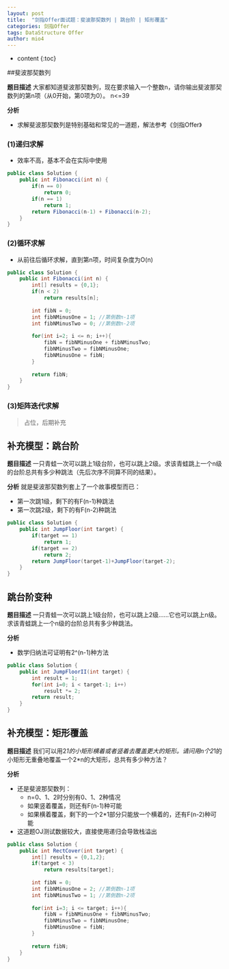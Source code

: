```yaml
---
layout: post
title:  "剑指Offer面试题：斐波那契数列 | 跳台阶 | 矩形覆盖"
categories: 剑指Offer  
tags: DataStructure Offer 
author: mio4
---
```


* content
{:toc}








##斐波那契数列

**题目描述**
大家都知道斐波那契数列，现在要求输入一个整数n，请你输出斐波那契数列的第n项（从0开始，第0项为0）。
n<=39

**分析**

 - 求解斐波那契数列是特别基础和常见的一道题，解法参考《剑指Offer》

### (1)递归求解

 - 效率不高，基本不会在实际中使用

```java 
public class Solution {
    public int Fibonacci(int n) {
        if(n == 0)
            return 0;
        if(n == 1)
            return 1;
        return Fibonacci(n-1) + Fibonacci(n-2);
    }
}
```
### (2)循环求解

 - 从前往后循环求解，直到第n项，时间复杂度为O(n)

```java 
public class Solution {
    public int Fibonacci(int n) {
        int[] results = {0,1};
        if(n < 2)
            return results[n];
        
        int fibN = 0;
        int fibNMinusOne = 1; //第倒数n-1项
        int fibNMinusTwo = 0; //第倒数n-2项
        
        for(int i=2; i <= n; i++){
            fibN = fibNMinusOne + fibNMinusTwo;
            fibNMinusTwo = fibNMinusOne;
            fibNMinusOne = fibN;
        }
        
        return fibN;
    }
}
```

### (3)矩阵迭代求解

>占位，后期补充

## 补充模型：跳台阶

**题目描述**
一只青蛙一次可以跳上1级台阶，也可以跳上2级。求该青蛙跳上一个n级的台阶总共有多少种跳法（先后次序不同算不同的结果）。

**分析**
就是斐波那契数列套上了一个故事模型而已：
 
  - 第一次跳1级，剩下的有F(n-1)种跳法
  - 第一次跳2级，剩下的有F(n-2)种跳法

```java 
public class Solution {
    public int JumpFloor(int target) {
        if(target == 1)
            return 1;
        if(target == 2)
            return 2;
        return JumpFloor(target-1)+JumpFloor(target-2);
    }
}
```

## 跳台阶变种
**题目描述**
一只青蛙一次可以跳上1级台阶，也可以跳上2级……它也可以跳上n级。求该青蛙跳上一个n级的台阶总共有多少种跳法。

**分析**

 -  数学归纳法可证明有2^(n-1)种方法

```java 
public class Solution {
    public int JumpFloorII(int target) {
        int result = 1;
        for(int i=0; i < target-1; i++)
            result *= 2;
        return result;
    }
}
```

## 补充模型：矩形覆盖
**题目描述**
我们可以用2*1的小矩形横着或者竖着去覆盖更大的矩形。请问用n个2*1的小矩形无重叠地覆盖一个2*n的大矩形，总共有多少种方法？

**分析**

 - 还是斐波那契数列：
   - n=0、1、2时分别有0、1、2种情况 
   - 如果竖着覆盖，则还有F(n-1)种可能
   - 如果横着覆盖，剩下的一个2*1部分只能放一个横着的，还有F(n-2)种可能 
 -  这道题OJ测试数据较大，直接使用递归会导致栈溢出

```java 
public class Solution {
    public int RectCover(int target) {
        int[] results = {0,1,2};
        if(target < 3)
            return results[target];
        
        int fibN = 0;
        int fibNMinusOne = 2; //第倒数n-1项
        int fibNMinusTwo = 1; //第倒数n-2项
        
        for(int i=3; i <= target; i++){
            fibN = fibNMinusOne + fibNMinusTwo;
            fibNMinusTwo = fibNMinusOne;
            fibNMinusOne = fibN;
        }
        
        return fibN;
    }
}
```